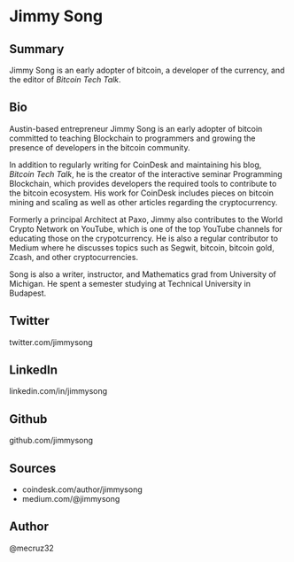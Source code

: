# Jimmy Song

## Summary
Jimmy Song is an early adopter of bitcoin, a developer of the currency, and the editor of *Bitcoin Tech Talk*.

## Bio
Austin-based entrepreneur Jimmy Song is an early adopter of bitcoin committed to teaching Blockchain to programmers and growing the presence of developers in the bitcoin community. 

In addition to regularly writing for CoinDesk and maintaining his blog, *Bitcoin Tech Talk*, he is the creator of the interactive seminar Programming Blockchain, which provides developers the required tools to contribute to the bitcoin ecosystem. His work for CoinDesk includes pieces on bitcoin mining and scaling as well as other articles regarding the cryptocurrency.

Formerly a principal Architect at Paxo, Jimmy also contributes to the World Crypto Network on YouTube, which is one of the top YouTube channels for educating those on the crypotcurrency. He is also a regular contributor to Medium where he discusses topics such as Segwit, bitcoin, bitcoin gold, Zcash, and other cryptocurrencies.

Song is also a writer, instructor, and Mathematics grad from University of Michigan. He spent a semester studying at Technical University in Budapest. 

## Twitter
twitter.com/jimmysong 

## LinkedIn
linkedin.com/in/jimmysong

## Github
github.com/jimmysong

## Sources
- coindesk.com/author/jimmysong
- medium.com/@jimmysong

## Author
@mecruz32
